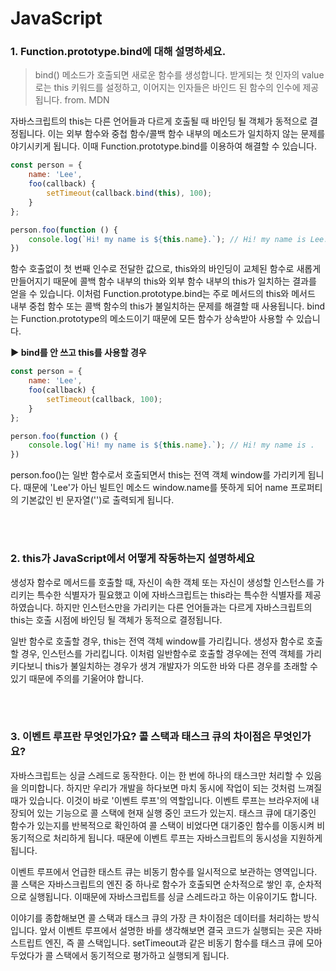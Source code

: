 # JavaScript

### 1. Function.prototype.bind에 대해 설명하세요.
> bind() 메소드가 호출되면 새로운 함수를 생성합니다. 받게되는 첫 인자의 value로는 this 키워드를 설정하고, 이어지는 인자들은 바인드 된 함수의 인수에 제공됩니다. 
from. MDN

자바스크립트의 this는 다른 언어들과 다르게 호출될 때 바인딩 될 객체가 동적으로 결정됩니다. 이는 외부 함수와 중첩 함수/콜백 함수 내부의 메소드가 일치하지 않는 문제를 야기시키게 됩니다. 이때 Function.prototype.bind를 이용하여 해결할 수 있습니다.

```javascript
const person = {
	name: 'Lee',
  	foo(callback) {
    	setTimeout(callback.bind(this), 100);
    }
};

person.foo(function () {
	console.log(`Hi! my name is ${this.name}.`); // Hi! my name is Lee.
})
```
함수 호출없이 첫 번째 인수로 전달한 값으로, this와의 바인딩이 교체된 함수로 새롭게 만들어지기 때문에 콜백 함수 내부의 this와 외부 함수 내부의 this가 일치하는 결과를 얻을 수 있습니다. 이처럼 Function.prototype.bind는 주로 메서드의 this와 메서드 내부 중첩 함수 또는 콜백 함수의 this가 불일치하는 문제를 해결할 때 사용됩니다.
bind는 Function.prototype의 메소드이기 때문에 모든 함수가 상속받아 사용할 수 있습니다.

**▶︎ bind를 안 쓰고 this를 사용할 경우**
```javascript
const person = {
	name: 'Lee',
  	foo(callback) {
    	setTimeout(callback, 100);
    }
};

person.foo(function () {
	console.log(`Hi! my name is ${this.name}.`); // Hi! my name is .
})
```
person.foo()는 일반 함수로서 호출되면서 this는 전역 객체 window를 가리키게 됩니다. 때문에 'Lee'가 아닌 빌트인 메소드 window.name를 뜻하게 되어 name 프로퍼티의 기본값인 빈 문자열('')로 출력되게 됩니다.

<br/><br/>

### 2. this가 JavaScript에서 어떻게 작동하는지 설명하세요
생성자 함수로 메서드를 호출할 때, 자신이 속한 객체 또는 자신이 생성할 인스턴스를 가리키는 특수한 식별자가 필요했고 이에 자바스크립트는 this라는 특수한 식별자를 제공하였습니다. 하지만 인스턴스만을 가리키는 다른 언어들과는 다르게 자바스크립트의 this는 호출 시점에 바인딩 될 객체가 동적으로 결정됩니다.

일반 함수로 호출할 경우, this는 전역 객체 window를 가리킵니다.
생성자 함수로 호출할 경우, 인스턴스를 가리킵니다.
이처럼 일반함수로 호출할 경우에는 전역 객체를 가리키다보니 this가 불일치하는 경우가 생겨 개발자가 의도한 바와 다른 경우를 초래할 수 있기 때문에 주의를 기울어야 합니다.

<br/><br/>

### 3. 이벤트 루프란 무엇인가요? 콜 스택과 태스크 큐의 차이점은 무엇인가요?
자바스크립트는 싱글 스레드로 동작한다. 이는 한 번에 하나의 태스크만 처리할 수 있음을 의미합니다. 하지만 우리가 개발을 하다보면 마치 동시에 작업이 되는 것처럼 느껴질 때가 있습니다. 이것이 바로 '이벤트 루프'의 역할입니다.
이벤트 루프는 브라우저에 내장되어 있는 기능으로 콜 스택에 현재 실행 중인 코드가 있는지. 태스크 큐에 대기중인 함수가 있는지를 반복적으로 확인하여 콜 스택이 비었다면 대기중인 함수를 이동시켜 비동기적으로 처리하게 됩니다. 때문에 이벤트 루프는 자바스크립트의 동시성을 지원하게 됩니다.

이벤트 루프에서 언급한 태스트 큐는 비동기 함수를 일시적으로 보관하는 영역입니다.
콜 스택은 자바스크립트의 엔진 중 하나로 함수가 호출되면 순차적으로 쌓인 후, 순차적으로 실행됩니다. 이때문에 자바스크립트를 싱글 스레드라고 하는 이유이기도 합니다.

이야기를 종합해보면 콜 스택과 태스크 큐의 가장 큰 차이점은 데이터를 처리하는 방식입니다. 앞서 이벤트 루프에서 설명한 바를 생각해보면 결국 코드가 실행되는 곳은 자바스트립트 엔진, 즉 콜 스택입니다. setTimeout과 같은 비동기 함수를 태스크 큐에 모아두었다가 콜 스택에서 동기적으로 평가하고 실행되게 됩니다.
